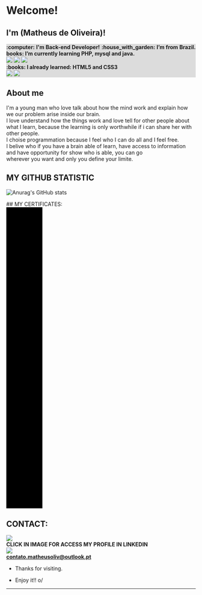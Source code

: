 <style>
	.ProgrammingLanguagensContainer {
		background-color: #DCDCDC;
		text-align: justify;
	}
	.certificatesContainer {
		
		display: flex;
		flex-direction: column;
	}
	.card {
		display: flex;
		width: 10vw;
		height: 20vh;
		background-color: black;
		border: 1px;	
	}
</style>
# Welcome!
## I'm (Matheus de Oliveira)!
<section class = 'ProgrammingLanguagensContainer'>
	<article class = 'backEndLanguagens'>
		<b>:computer: I'm Back-end Developer!</b>
		<b>:house_with_garden: I’m from Brazil.</b>
		<b>books: I’m currently learning PHP, mysql and java.</b><br/>
		<img src = "https://img.shields.io/badge/PHP-777BB4?style=for-the-badge&logo=php&logoColor=white">
		<img src = "https://img.shields.io/badge/MySQL-00000F?style=for-the-badge&logo=mysql&logoColor=white">
		<img src = "https://img.shields.io/badge/Java-ED8B00?style=for-the-badge&logo=java&logoColor=white">
		<br/>
	</article>
	<article class = "frontEndLanguagens">
		<b>:books: I already learned: HTML5 and CSS3</b>
		<br/>
		<img src = "https://img.shields.io/badge/HTML5-E34F26?style=for-the-badge&logo=html5&logoColor=white">
		<img src = "https://img.shields.io/badge/CSS3-1572B6?style=for-the-badge&logo=css3&logoColor=white">
		<br/>
	</article>
</section>

## About me
I'm a young man who love talk about how the mind work and explain how we our problem arise inside our brain.<br/>
I love understand how the things work and love tell for other people about what I learn, because the learning is only worthwhile if i can share her with other people.<br/>
I choise programmation because I feel who I can do all and I feel free.<br/>
I belive who if you have a brain able of learn, have access to information and have opportunity for show who is able, you can go <br/>
wherever you want and only you define your limite.<br/>
## MY GITHUB STATISTIC
![Anurag's GitHub stats](https://github-readme-stats.vercel.app/api?username=MatheusOlivr&show_icons=true&theme=vision-friendly-dark)
<section class = "certificatesContainer">
	## MY CERTIFICATES:
	<article class = 'certificatesCards'>
		<div class = "card" style = "
		display: flex;
		width: 10vw;
		height: 20vh;
		background-color: black;
		border: 1px;">
			<img src = ""/>
		</div>
	</article>
</section>

## CONTACT:
<a href ="https://www.linkedin.com/in/matheus-oliveira-458277180/" target = "_blank"><img src = "https://img.shields.io/badge/LinkedIn-0077B5?style=for-the-badge&logo=linkedin&logoColor=white"></a>
<br/>
<b>CLICK IN IMAGE FOR ACCESS MY PROFILE IN LINKEDIN</b>
<br/>
<img src = "https://img.shields.io/badge/Gmail-D14836?style=for-the-badge&logo=gmail&logoColor=white">
<br/>
<b>contato.matheusoliv@outlook.pt</b>
- Thanks for visiting.

- Enjoy it!! o/

----------------------------------------------------------------------------------
